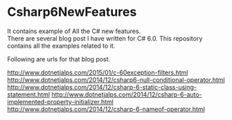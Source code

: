 Csharp6NewFeatures
==================
It contains example of All the C# new features.  
There are several blog post I have written for C# 6.0. This repository contains all the examples related to it.

Following are urls for that blog post.

http://www.dotnetjalps.com/2015/01/c-60exception-filters.html
http://www.dotnetjalps.com/2014/12/csharp6-null-conditional-operator.html
http://www.dotnetjalps.com/2014/12/csharp-6-static-class-using-statement.html
http://www.dotnetjalps.com/2014/12/csharp-6-auto-implemented-property-initializer.html
http://www.dotnetjalps.com/2014/12/csharp-6-nameof-operator.html
